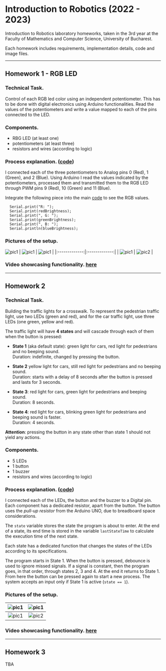 # **Introduction to Robotics (2022 - 2023)**
Introduction to Robotics laboratory homeworks, taken in the 3rd year at the Faculty of Mathematics and Computer Science, University of Bucharest. 

Each homework includes requirements, implementation details, code and image files.

---
  
## **Homework 1 - RGB LED**

### **Technical Task.**
Control of each RGB led color using an independent potentiometer. This has to be done with digital electronics using Arduino functionalities. Read the values of the potentiometers and write a value mapped to each of the pins connected to the LED.

### **Components.**
- RBG LED  (at least one)
- potentiometers  (at least three)
- resistors and wires (according to logic)

### **Process explanation.** ([code](./Homework_1/hw1-potentiometer_rgb/hw1-potentiometer_rgb.ino))
I connected each of the three potentiometers to Analog pins 0 (Red), 1 (Green), and 2 (Blue). Using Arduino I read the values indicated by the potentiometers, processed them and transmitted them to the RGB LED through PWM pins 9 (Red), 10 (Green) and 11 (Blue).

Integrate the following piece into the main [code](./Homework_1/hw1-potentiometer_rgb/hw1-potentiometer_rgb.ino) to see the RGB values.

```
  Serial.print("R: ");
  Serial.print(redBrightness);
  Serial.print(", G: ");
  Serial.print(greenBrightness);
  Serial.print(", B: ");
  Serial.println(blueBrightness);
```

### **Pictures of the setup.**
![pic1](./Homework_1/hw1_pic3.png)
| ![pic1](./Homework_1/hw1_pic2.jpeg) | ![pic1](./Homework_1/hw1_pic1.jpeg) | 
|:-------------:|:-------------:|
| ![pic1](./Homework_1/hw1_pic5.jpeg) | ![pic2](./Homework_1/hw1_pic4.jpeg) |

### **Video showcasing functionality.** [here](https://youtu.be/BMWLpSUMGW8)
  
---

## **Homework 2**
### **Technical Task.**
Building  the  traffic  lights  for  a  crosswalk. To represent the pedestrian traffic light, use two LEDs (green and red), and for the car traffic light, use three LEDs (one green, yellow and red). 

The traffic light will have **4 states** and will cascade through each of them when the button is pressed:

- **State 1** (aka default state): green light for cars, red light for pedestrians and no beeping sound.  
Duration: indefinite, changed by pressing the button.

- **State 2** yellow light for cars, still red light for pedestrians and no beeping sound.  
Duration: starts with a delay of 8 seconds after the button is pressed and lasts for 3 seconds.

- **State 3**: red light for cars, green light for pedestrians and beeping sound.  
Duration: 8 seconds.

- **State 4**: red light for cars, blinking green light for pedestrians and beeping sound is faster.  
Duration: 4 seconds.

**Attention**: pressing  the  button  in  any  state  other  than  state  1  should not yield any actions.

### **Components.**
- 5 LEDs
- 1 button
- 1 buzzer
- resistors and wires (according to logic)

### **Process explanation.** ([code](./Homework_2/hw2/hw2.ino))
I connected each of the LEDs, the button and the buzzer to a Digital pin. Each component has a dedicated resistor, apart from the button. The button uses the _pull-up resistor_ from the Arduino UNO, due to breadboard space considerations.

The ``` state ``` variable stores the state the program is about to enter. At the end of a state, its end time is stored in the variable ``` lastStateTime ``` to calculate the execution time of the next state.

Each state has a dedicated function that changes the states of the LEDs according to its specifications.

The program starts in State 1. When the button is pressed, debounce is used to ignore missed signals. If a signal is constant, then the program goes, in that order, through states 2, 3 and 4. At the end it returns to State 1. From here the button can be pressed again to start a new process. The system accepts an input only if State 1 is active (``` state == 1 ```).

### **Pictures of the setup.**
| ![pic1](./Homework_2/hw2_pic1.jpeg) | ![pic1](./Homework_2/hw2_pic2.jpeg) | 
|:-------------:|:-------------:|
| ![pic1](./Homework_2/hw2_pic3.jpeg) | ![pic2](./Homework_2/hw2_pic4.jpeg) |

### **Video showcasing functionality.** [here](https://youtu.be/AADY6tSfnSc)
  
---

## **Homework 3**
TBA